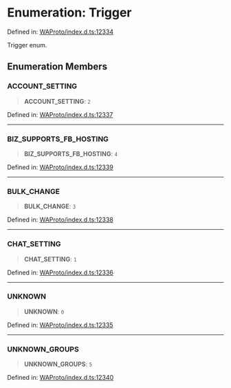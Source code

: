 # Enumeration: Trigger

Defined in: [WAProto/index.d.ts:12334](https://github.com/Fokusdotid/Baileys/blob/58a03b5a49cf326e1050515994499cb0bb76662f/WAProto/index.d.ts#L12334)

Trigger enum.

## Enumeration Members

### ACCOUNT\_SETTING

> **ACCOUNT\_SETTING**: `2`

Defined in: [WAProto/index.d.ts:12337](https://github.com/Fokusdotid/Baileys/blob/58a03b5a49cf326e1050515994499cb0bb76662f/WAProto/index.d.ts#L12337)

***

### BIZ\_SUPPORTS\_FB\_HOSTING

> **BIZ\_SUPPORTS\_FB\_HOSTING**: `4`

Defined in: [WAProto/index.d.ts:12339](https://github.com/Fokusdotid/Baileys/blob/58a03b5a49cf326e1050515994499cb0bb76662f/WAProto/index.d.ts#L12339)

***

### BULK\_CHANGE

> **BULK\_CHANGE**: `3`

Defined in: [WAProto/index.d.ts:12338](https://github.com/Fokusdotid/Baileys/blob/58a03b5a49cf326e1050515994499cb0bb76662f/WAProto/index.d.ts#L12338)

***

### CHAT\_SETTING

> **CHAT\_SETTING**: `1`

Defined in: [WAProto/index.d.ts:12336](https://github.com/Fokusdotid/Baileys/blob/58a03b5a49cf326e1050515994499cb0bb76662f/WAProto/index.d.ts#L12336)

***

### UNKNOWN

> **UNKNOWN**: `0`

Defined in: [WAProto/index.d.ts:12335](https://github.com/Fokusdotid/Baileys/blob/58a03b5a49cf326e1050515994499cb0bb76662f/WAProto/index.d.ts#L12335)

***

### UNKNOWN\_GROUPS

> **UNKNOWN\_GROUPS**: `5`

Defined in: [WAProto/index.d.ts:12340](https://github.com/Fokusdotid/Baileys/blob/58a03b5a49cf326e1050515994499cb0bb76662f/WAProto/index.d.ts#L12340)
